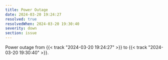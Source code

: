 ```yaml
---
title: Power Outage
date: 2024-03-20 19:24:27
resolved: true
resolvedWhen: 2024-03-20 19:30:40
severity: down
section: issue
---
```


Power outage from {{< track "2024-03-20 19:24:27" >}} to {{< track "2024-03-20 19:30:40" >}}.
